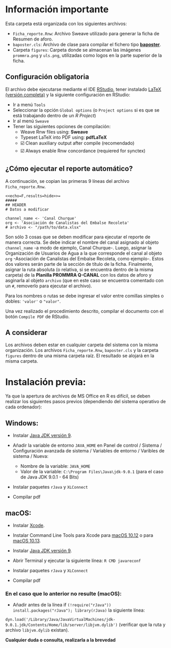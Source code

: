 # Información importante

Esta carpeta está organizada con los siguientes archivos:

  - `Ficha_reporte.Rnw`: Archivo Sweave utilizado para generar la ficha de Resumen de aforo.
  - `baposter.cls`: Archivo de clase para compilar el fichero tipo [**baposter**](http://www.brian-amberg.de/uni/poster/baposter/baposter_guide.pdf).
  - Carpeta `figures`: Carpeta donde se almacenan las imágenes `prommra.png` y `uls.png`, utilizadas como logos en la parte superior de la ficha.
 
## Configuración obligatoria

El archivo debe ejecutarse mediante el IDE [RStudio](https://www.rstudio.com/products/rstudio/download/), tener instalado [LaTeX (versión completa)](https://www.latex-project.org/get/) y la siguiente configuración en RStudio:

 - Ir a menú `Tools`
 - Seleccionar la opción `Global options` (o `Project options` si es que se está trabajando dentro de un *R Project*)
 - Ir al menú `Sweave`
 - Tener las siguientes opciones de compilación:
   - Weave Rnw files using: **Sweave**
   - Typeset LaTeX into PDF using: **pdfLaTeX**
   - :ballot_box_with_check: Clean auxiliary output after compile (recomendado)
   - :ballot_box_with_check: Always enable Rnw concordance (requiered for synctex)

## ¿Cómo ejecutar el reporte automático? 

A continuación, se copian las primeras 9 líneas del archivo `Ficha_reporte.Rnw`.

    <<echo=F,results=hide>>=
    #####
    ## HEADER
    # Datos a modificar
    
    channel_name <- 'Canal Churque'
    org <- 'Asociación de Canalistas del Embalse Recoleta'
    # archivo <- "/path/to/data.xlsx"

Son sólo 3 cosas que se deben modificar para ejecutar el reporte de manera correcta. Se debe indicar el nombre del canal asignado al objeto `channel_name` -a modo de ejemplo, Canal Churque-. Luego, asignar la Organización de Usuarios de Agua a la que corresponde el canal al objeto `org` -Asociación de Canalistas del Embalse Recoleta, como ejemplo-. Estos dos valores serán parte de la sección de título de la ficha. Finalmente, asignar la ruta absoluta (o relativa, si se encuentra dentro de la misma carpeta) de la **Planilla PROMMRA Q-CANAL** con los datos de aforo y asginarla al objeto `archivo` (que en este caso se encuentra comentado con un `#`, removerlo para ejecutar el archivo).

Para los nombres o rutas se debe ingresar el valor entre comillas simples o dobles: `'valor'` o `"valor"`.

Una vez realizado el procedimiento descrito, compilar el documento con el botón `Compile PDF` de RStudio.

## A considerar

Los archivos deben estar en cualquier carpeta del sistema con la misma organización. Los archivos `Ficha_reporte.Rnw`, `baposter.cls` y la carpeta `figures` dentro de una misma carpeta raíz. El resultado se alojará en la misma carpeta.

# Instalación previa:

Ya que la apertura de archivos de MS Office en R es difícil, se deben realizar los siguientes pasos previos (dependiendo del sistema operativo de cada ordenador):

## Windows:

 - Instalar [Java JDK versión 9](http://www.oracle.com/technetwork/java/javase/downloads/jdk9-downloads-3848520.html).

 - Añadir la variable de entorno `JAVA_HOME` en Panel de control / Sistema / Configuración avanzada de sistema / Variables de entorno / Varibles de sistema / Nueva:

   - Nombre de la variable: `JAVA_HOME`
   - Valor de la variable: `C:\Program Files\Java\jdk-9.0.1` (para el caso de Java JDK 9.0.1 - 64 Bits)

 - Instalar paquetes `rJava` y `XLConnect`

 - Compilar pdf

## macOS:

 - Instalar [Xcode](https://developer.apple.com/xcode/).

 - Instalar Command Line Tools para Xcode para [macOS 10.12](https://download.developer.apple.com/Developer_Tools/Command_Line_Tools_macOS_10.12_for_Xcode_9.1/Command_Line_Tools_macOS_10.12_for_Xcode_9.1.dmg) o para [macOS 10.13](https://download.developer.apple.com/Developer_Tools/Command_Line_Tools_macOS_10.13_for_Xcode_9.1/Command_Line_Tools_macOS_10.13_for_Xcode_9.1.dmg).

 - Instalar [Java JDK versión 9](http://www.oracle.com/technetwork/java/javase/downloads/jdk9-downloads-3848520.html).

 - Abrir Terminal y ejecutar la siguiente línea: `R CMD javareconf`

 - Instalar paquetes `rJava` y `XLConnect`

 - Compilar pdf

### En el caso que lo anterior no resulte (macOS):

 - Añadir antes de la línea if `(!require("rJava")) install.packages("rJava"); library(rJava)` la siguiente línea:

`dyn.load('/Library/Java/JavaVirtualMachines/jdk-9.0.1.jdk/Contents/Home/lib/server/libjvm.dylib')` (verificar que la ruta y archivo `libjvm.dylib` existan).

**Cualquier duda o consulta, realizarla a la brevedad**
